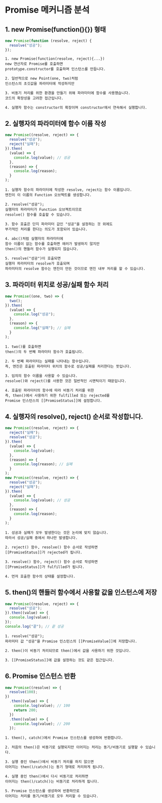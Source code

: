 # Promise 메커니즘 분석

## 1. new Promise(function(){}) 형태

```js
new Promise(function (resolve, reject) {
  resolve("성공");
});
```

    1. new Promise(function(resolve, reject){...})
    new 연산자로 Promise를 호출하면
    prototype.constructor를 호출하며 인스턴스를 만듭니다.

    2. 일반적으로 new Point(one, two)처럼
    인스턴스의 초깃값을 파라미터에 작성하지만

    3. 비동기 처리를 위한 환경을 만들기 위해 파라미터에 함수를 사용했습니다.
    코드의 확장성을 고려한 접근입니다.

    4. 실행자 함수는 constructor의 확장이며 constructor에서 연속해서 실행합니다.

## 2. 실행자의 파라미터에 함수 이름 작성

```js
new Promise((resolve, reject) => {
  resolve("성공");
  reject("실패");
}).then(
  (value) => {
    console.log(value); // 성공
  },
  (reason) => {
    console.log(reason);
  }
);
```

    1. 실행자 함수의 파라미터에 작성한 resolve, reject는 함수 이름입니다.
    엔진이 이 이름의 Function 오브젝트를 생성합니다.

    2. resolve("성공");
    실행자의 파라미터가 Function 오브젝트이므로
    resolve() 함수를 호출할 수 있습니다.

    3. 함수 호출은 단지 파라미터 값인 "성공"을 설정하는 것 외에도
    부가적인 처리를 한다는 의도가 포함되어 있습니다.

    4. abc()처럼 실행자의 파라미터에
    함수 이름이 없는 함수를 호출하면 에러가 발생하지 않지만
    then()의 핸들러 함수가 실행되지 않습니다.

    5. resolve("성공")이 호출되면
    실행자 파라미터의 resolve가 호출되며
    파라미터의 resolve 함수는 엔진이 만든 것이므로 엔진 내부 처리를 할 수 있습니다.

## 3. 파라미터 위치로 성공/실패 함수 처리

```js
new Promise((one, two) => {
  two();
}).then(
  (value) => {
    console.log("성공");
  },
  (reason) => {
    console.log("실패"); // 실패
  }
);
```

    1. two()를 호출하면
    then()의 두 번째 파라미터 함수가 호출됩니다.

    2. 두 번째 파라미터는 실패를 나타내는 함수입니다.
    즉, 엔진은 호출된 파라미터 위치의 함수로 성공/실패를 처리한다는 뜻입니다.

    3. 임의의 함수 이름을 사용할 수 있습니다.
    resolve()와 reject()를 사용한 것은 일반적인 시맨틱이기 때문입니다.

    4. 호출된 파라미터의 함수에 따라 비동기 처리를 위한
    즉, then()에서 사용하기 위한 fulfilled 또는 rejected를
    Promise 인스턴스의 [[PromiseStatus]]에 설정합니다.

## 4. 실행자의 resolve(), reject() 순서로 작성합니다.

```js
new Promise((resolve, reject) => {
  reject("실패");
  resolve("성공");
}).then(
  (value) => {
    console.log(value);
  },
  (reason) => {
    console.log(reason); // 실패
  }
);
new Promise((resolve, reject) => {
  resolve("성공");
  reject("실패");
}).then(
  (value) => {
    console.log(value); // 성공
  },
  (reason) => {
    console.log(reason);
  }
);
```

    1. 성공과 실패가 모두 발생한다는 것은 논리에 맞지 않습니다.
    따라서 성공/실패 중에서 하나만 발생합니다.

    2. reject() 함수, resolve() 함수 순서로 작성하면
    [[PromiseStatus]]가 rejected가 됩니다.

    3. resolve() 함수, reject() 함수 순서로 작성하면
    [[PromiseStatus]]가 fulfilled가 됩니다.

    4. 먼저 호출한 함수의 상태를 설정합니다.

## 5. then()의 핸들러 함수에서 사용할 값을 인스턴스에 저장

```js
new Promise((resolve, reject) => {
  resolve("성공");
}).then((value) => {
  console.log(value);
});
console.log("끝"); // 끝 성공
```

    1. resolve("성공");
    파라미터 값 "성공"을 Promise 인스턴스의 [[PromiseValue]]에 저장합니다.

    2. then()이 비동기 처리되므로 then()에서 값을 사용하기 위한 것입니다.

    3. [[PromiseStatus]]에 값을 설정하는 것도 같은 접근입니다.

## 6. Promise 인스턴스 반환

```js
new Promise((resolve) => {
  resolve(100);
})
  .then((value) => {
    console.log(value); // 100
    return 200;
  })
  .then((value) => {
    console.log(value); // 200
  });
```

    1. then(), catch()에서 Promise 인스턴스를 생성하여 반환합니다.

    2. 처음의 then()은 비동기로 실행되지만 이어지는 처리는 동기/비동기로 실행할 수 있습니다.

    3. 실행 중인 then()에서 비동기 처리를 하지 않으면
    이어지는 then()/catch()는 동기 형태로 처리하게 됩니다.

    4. 실행 중인 then()에서 다시 비동기로 처리하면
    이어지는 then()/catch()는 비동기로 처리하게 됩니다.

    5. Promise 인스턴스를 생성하여 반환하므로
    이어지는 처리를 동기/비동기로 모두 처리할 수 있습니다.
